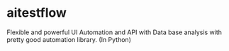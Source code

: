 # aitestflow
Flexible and powerful UI Automation and API with Data base analysis  with pretty good automation library. (In Python)
